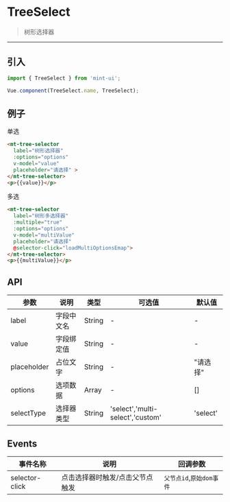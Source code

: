 # TreeSelect

> 树形选择器

-----------

## 引入

```javascript
import { TreeSelect } from 'mint-ui';

Vue.component(TreeSelect.name, TreeSelect);
```

## 例子

单选

```html
<mt-tree-selector
  label="树形选择器"
  :options="options"
  v-model="value"
  placeholder="请选择" >
</mt-tree-selector>
<p>{{value}}</p>
```


多选

```html
<mt-tree-selector
  label="树形多选择器"
  :multiple="true"
  :options="options"
  v-model="multiValue"
  placeholder="请选择"
  @selector-click="loadMultiOptionsEmap">
</mt-tree-selector>
<p>{{multiValue}}</p>
```



## API
| 参数 | 说明 | 类型 | 可选值 | 默认值 |
|------|-------|---------|-------|--------|
| label | 字段中文名 | String | - | - |
| value | 字段绑定值 | String | - | - |
| placeholder | 占位文字 | String | - | "请选择" |
| options | 选项数据 | Array | - | [] |
| selectType | 选择器类型 | String | 'select','multi-select','custom' | 'select' |

## Events
| 事件名称 | 说明 | 回调参数 |
|---------- |-------- |---------- |
| selector-click  | 点击选择器时触发/点击父节点触发 |  `父节点id`,`原始dom事件`  |

<script>
  export default {
    methods: {
      loadOptionsEmap: function () {
      },
      loadMultiOptionsEmap: function () {
      }
    },
    data: function() {
    return {
      value: '',
      options: [{
                "id": "1",
                "name": "党群组织",
                "pId": "",
                "isParent": 1
            }, {
                "id": "000010",
                "name": "党群组织\/工会",
                "pId": "1",
                "isParent": 0
            }, {
                "id": "000012",
                "name": "行政部门\/校长办公室",
                "pId": "3",
                "isParent": 1
            }, {
                "id": "000423",
                "name": "行政部门\/人事处、人才工作领导小组办公室\/综合科",
                "pId": "000013",
                "isParent": 0
            }, {
                "id": "000426",
                "name": "行政部门\/计财处、会计核算中心、招投标办公室\/综合科",
                "pId": "000014",
                "isParent": 0
            }, {
                "id": "000371",
                "name": "行政部门\/校区发展与基本建设处\/综合科",
                "pId": "000346",
                "isParent": 0
            }, {
                "id": "000406",
                "name": "行政部门\/新农村发展研究院办公室、江苏农村发展学院办公室、新农村发展研究院和江苏农村发展学院院务委员会秘书处\/综合科",
                "pId": "000401",
                "isParent": 0
            }, {
                "id": "000029",
                "name": "教学机构\/农学院",
                "pId": "5",
                "isParent": 1
            }, {
                "id": "000040",
                "name": "教学机构\/理学院",
                "pId": "5",
                "isParent": 1
            }, {
                "id": "000001",
                "name": "党群组织\/党委办公室、统战部、机关党委",
                "pId": "1",
                "isParent": 0
            }, {
                "id": "000432",
                "name": "行政部门\/计财处、会计核算中心、招投标办公室\/基建工程招投标科",
                "pId": "000014",
                "isParent": 0
            }, {
                "id": "000021",
                "name": "行政部门\/资产管理与后勤保障处",
                "pId": "3",
                "isParent": 1
            }, {
                "id": "000100",
                "name": "行政部门教学机构\/国际合作与交流处、国际教育学院、港澳台办公室\/国际教育学院办公室",
                "pId": "000017",
                "isParent": 0
            }, {
                "id": "000101",
                "name": "行政部门\/发展规划办公室\/《中国农业教育》编辑部",
                "pId": "000018",
                "isParent": 0
            }, {
                "id": "000102",
                "name": "行政部门\/产学研合作处\/综合科",
                "pId": "000019",
                "isParent": 0
            }, {
                "id": "000103",
                "name": "行政部门\/产学研合作处\/科技开发科",
                "pId": "000019",
                "isParent": 0
            }, {
                "id": "000104",
                "name": "行政部门\/产学研合作处\/科技推广科（科教兴农办公室）",
                "pId": "000019",
                "isParent": 0
            }, {
                "id": "000105",
                "name": "行政部门\/产学研合作处\/经营性资产管理办公室",
                "pId": "000019",
                "isParent": 0
            }, {
                "id": "000106",
                "name": "行政部门\/产学研合作处\/资产经营公司财务部",
                "pId": "000019",
                "isParent": 0
            }, {
                "id": "000107",
                "name": "行政部门\/产学研合作处\/农药厂",
                "pId": "000019",
                "isParent": 0
            }, {
                "id": "000108",
                "name": "行政部门\/产学研合作处\/免疫生化所",
                "pId": "000019",
                "isParent": 0
            }, {
                "id": "000109",
                "name": "行政部门\/产学研合作处\/科技开发公司",
                "pId": "000019",
                "isParent": 0
            }, {
                "id": "000038",
                "name": "教学机构\/人文社会科学学院",
                "pId": "5",
                "isParent": 1
            }, {
                "id": "000011",
                "name": "党群组织\/团委",
                "pId": "1",
                "isParent": 1
            }, {
                "id": "000360",
                "name": "行政部门\/资产经营公司",
                "pId": "3",
                "isParent": 1
            }, {
                "id": "000110",
                "name": "行政部门\/产学研合作处\/神州公司",
                "pId": "000019",
                "isParent": 0
            }, {
                "id": "000111",
                "name": "行政部门\/产学研合作处\/高科公司",
                "pId": "000019",
                "isParent": 0
            }, {
                "id": "000112",
                "name": "行政部门\/产学研合作处\/资产经营公司",
                "pId": "000019",
                "isParent": 0
            }, {
                "id": "000113",
                "name": "行政部门\/产学研合作处\/兴农公司",
                "pId": "000019",
                "isParent": 0
            }, {
                "id": "000114",
                "name": "行政部门\/产学研合作处\/动物药业有限公司",
                "pId": "000019",
                "isParent": 0
            }, {
                "id": "000118",
                "name": "行政部门\/资产管理与后勤保障处\/综合科",
                "pId": "000021",
                "isParent": 0
            }, {
                "id": "000119",
                "name": "行政部门\/资产管理与后勤保障处\/资产管理科",
                "pId": "000021",
                "isParent": 0
            }, {
                "id": "000338",
                "name": "教学机构\/思想政治理论课教研部",
                "pId": "5",
                "isParent": 1
            }, {
                "id": "000045",
                "name": "行政部门\/学术交流中心",
                "pId": "3",
                "isParent": 0
            }, {
                "id": "000120",
                "name": "行政部门\/资产管理与后勤保障处\/房地产管理科",
                "pId": "000021",
                "isParent": 0
            }, {
                "id": "000121",
                "name": "行政部门\/资产管理与后勤保障处\/动力科",
                "pId": "000021",
                "isParent": 0
            }, {
                "id": "000122",
                "name": "行政部门\/资产管理与后勤保障处\/社区居民委员会",
                "pId": "000021",
                "isParent": 0
            }, {
                "id": "000123",
                "name": "行政部门\/资产管理与后勤保障处\/医院",
                "pId": "000021",
                "isParent": 0
            }, {
                "id": "000124",
                "name": "行政部门\/实验室与基地管理处\/综合科",
                "pId": "000022",
                "isParent": 0
            }, {
                "id": "000125",
                "name": "行政部门\/实验室与基地管理处\/实验室管理科",
                "pId": "000022",
                "isParent": 0
            }, {
                "id": "000126",
                "name": "行政部门\/实验室与基地管理处\/基地管理科",
                "pId": "000022",
                "isParent": 0
            }, {
                "id": "000127",
                "name": "行政部门\/实验室与基地管理处\/设备管理科",
                "pId": "000022",
                "isParent": 0
            }, {
                "id": "000128",
                "name": "行政部门\/白马教学科研基地建设办公室\/综合科",
                "pId": "000023",
                "isParent": 0
            }, {
                "id": "000039",
                "name": "教学机构\/外国语学院",
                "pId": "5",
                "isParent": 1
            }, {
                "id": "000130",
                "name": "直属单位\/图书馆、图书与信息中心\/办公室",
                "pId": "000024",
                "isParent": 0
            }, {
                "id": "000131",
                "name": "直属单位\/图书馆、图书与信息中心\/读者服务部",
                "pId": "000024",
                "isParent": 0
            }, {
                "id": "000132",
                "name": "直属单位\/图书馆、图书与信息中心\/文献资源建设部",
                "pId": "000024",
                "isParent": 0
            }, {
                "id": "000133",
                "name": "直属单位\/图书馆、图书与信息中心\/参考咨询部",
                "pId": "000024",
                "isParent": 0
            }, {
                "id": "000134",
                "name": "直属单位\/图书馆、图书与信息中心\/网络运营部",
                "pId": "000024",
                "isParent": 0
            }, {
                "id": "000135",
                "name": "直属单位\/图书馆、图书与信息中心\/信息应用部",
                "pId": "000024",
                "isParent": 0
            }, {
                "id": "000136",
                "name": "直属单位\/图书馆、图书与信息中心\/用户服务部",
                "pId": "000024",
                "isParent": 0
            }, {
                "id": "000137",
                "name": "直属单位\/图书馆、图书与信息中心\/教育技术部（现代教育技术中心）",
                "pId": "000024",
                "isParent": 0
            }, {
                "id": "000138",
                "name": "直属单位\/体育部\/办公室",
                "pId": "000025",
                "isParent": 0
            }, {
                "id": "000139",
                "name": "直属单位\/体育部\/教学与科研教研室",
                "pId": "000025",
                "isParent": 0
            }, {
                "id": "000041",
                "name": "教学机构\/信息科学技术学院",
                "pId": "5",
                "isParent": 1
            }, {
                "id": "000140",
                "name": "直属单位\/体育部\/运动竞赛教研室",
                "pId": "000025",
                "isParent": 0
            }, {
                "id": "000141",
                "name": "直属单位\/体育部\/群众体育教研室",
                "pId": "000025",
                "isParent": 0
            }, {
                "id": "000142",
                "name": "直属单位\/后勤集团公司\/办公室",
                "pId": "000026",
                "isParent": 0
            }, {
                "id": "000143",
                "name": "直属单位\/后勤集团公司\/人力资源管理中心",
                "pId": "000026",
                "isParent": 0
            }, {
                "id": "000144",
                "name": "直属单位\/后勤集团公司\/安全质量管理中心",
                "pId": "000026",
                "isParent": 0
            }, {
                "id": "000145",
                "name": "直属单位\/后勤集团公司\/维修动力服务中心",
                "pId": "000026",
                "isParent": 0
            }, {
                "id": "000146",
                "name": "直属单位\/后勤集团公司\/通讯接待服务中心",
                "pId": "000026",
                "isParent": 0
            }, {
                "id": "000147",
                "name": "直属单位\/后勤集团公司\/物资供应中心",
                "pId": "000026",
                "isParent": 0
            }, {
                "id": "000148",
                "name": "直属单位\/后勤集团公司\/文印服务中心",
                "pId": "000026",
                "isParent": 0
            }, {
                "id": "000149",
                "name": "直属单位\/后勤集团公司\/饮食服务中心",
                "pId": "000026",
                "isParent": 0
            }, {
                "id": "000042",
                "name": "教学机构\/生命科学学院",
                "pId": "5",
                "isParent": 1
            }, {
                "id": "000150",
                "name": "直属单位\/后勤集团公司\/物业管理服务中心",
                "pId": "000026",
                "isParent": 0
            }, {
                "id": "000151",
                "name": "直属单位\/后勤集团公司\/幼儿园",
                "pId": "000026",
                "isParent": 0
            }, {
                "id": "000152",
                "name": "直属单位\/江浦实验农场\/办公室",
                "pId": "000027",
                "isParent": 0
            }, {
                "id": "000153",
                "name": "直属单位\/江浦实验农场\/生产科",
                "pId": "000027",
                "isParent": 0
            }, {
                "id": "000154",
                "name": "直属单位\/实验牧场\/办公室",
                "pId": "000028",
                "isParent": 0
            }, {
                "id": "000155",
                "name": "教学机构\/农学院\/办公室",
                "pId": "000029",
                "isParent": 0
            }, {
                "id": "000156",
                "name": "教学机构\/农学院\/农学系",
                "pId": "000029",
                "isParent": 0
            }, {
                "id": "000157",
                "name": "教学机构\/农学院\/遗传育种系",
                "pId": "000029",
                "isParent": 0
            }, {
                "id": "000158",
                "name": "教学机构\/农学院\/作物学实验教学中心",
                "pId": "000029",
                "isParent": 0
            }, {
                "id": "000159",
                "name": "教学机构\/农学院\/农学试验站",
                "pId": "000029",
                "isParent": 0
            }, {
                "id": "000383",
                "name": "教学机构\/农村发展学院",
                "pId": "5",
                "isParent": 1
            }, {
                "id": "000016",
                "name": "行政部门\/科技处、人文社会科学处",
                "pId": "3",
                "isParent": 0
            }, {
                "id": "000160",
                "name": "教学机构\/农学院\/作物遗传与种质创新国家重点实验室",
                "pId": "000029",
                "isParent": 0
            }, {
                "id": "000161",
                "name": "教学机构\/植物保护学院\/办公室",
                "pId": "000030",
                "isParent": 0
            }, {
                "id": "000162",
                "name": "教学机构\/植物保护学院\/植物病理学系",
                "pId": "000030",
                "isParent": 0
            }, {
                "id": "000163",
                "name": "教学机构\/植物保护学院\/昆虫学系",
                "pId": "000030",
                "isParent": 0
            }, {
                "id": "000164",
                "name": "教学机构\/植物保护学院\/农业气象教研室",
                "pId": "000030",
                "isParent": 0
            }, {
                "id": "000165",
                "name": "教学机构\/植物保护学院\/农药科学系",
                "pId": "000030",
                "isParent": 0
            }, {
                "id": "000166",
                "name": "教学机构\/植物保护学院\/有害生物综合治理实验教学中心",
                "pId": "000030",
                "isParent": 0
            }, {
                "id": "000167",
                "name": "教学机构\/资源与环境科学学院\/办公室",
                "pId": "000031",
                "isParent": 0
            }, {
                "id": "000168",
                "name": "教学机构\/资源与环境科学学院\/土壤与生态学系",
                "pId": "000031",
                "isParent": 0
            }, {
                "id": "000169",
                "name": "教学机构\/资源与环境科学学院\/植物营养与肥料学系",
                "pId": "000031",
                "isParent": 0
            }, {
                "id": "000384",
                "name": "教学机构\/草业学院",
                "pId": "5",
                "isParent": 1
            }, {
                "id": "000017",
                "name": "行政部门教学机构\/国际合作与交流处、国际教育学院、港澳台办公室",
                "pId": "4",
                "isParent": 1
            }, {
                "id": "000170",
                "name": "教学机构\/资源与环境科学学院\/环境科学与工程系",
                "pId": "000031",
                "isParent": 0
            }, {
                "id": "000171",
                "name": "教学机构\/资源与环境科学学院\/农业资源与环境实验教学中心",
                "pId": "000031",
                "isParent": 0
            }, {
                "id": "000172",
                "name": "教学机构\/园艺学院\/办公室",
                "pId": "000032",
                "isParent": 0
            }, {
                "id": "000173",
                "name": "教学机构\/园艺学院\/园艺学系",
                "pId": "000032",
                "isParent": 0
            }, {
                "id": "000174",
                "name": "教学机构\/园艺学院\/园林学系",
                "pId": "000032",
                "isParent": 0
            }, {
                "id": "000175",
                "name": "教学机构\/园艺学院\/中药材科学系",
                "pId": "000032",
                "isParent": 0
            }, {
                "id": "000176",
                "name": "教学机构\/园艺学院\/园艺园林实验教学中心",
                "pId": "000032",
                "isParent": 0
            }, {
                "id": "000177",
                "name": "教学机构\/园艺学院\/中药学实验教学中心",
                "pId": "000032",
                "isParent": 0
            }, {
                "id": "000178",
                "name": "教学机构\/动物科技学院（含无锡渔业学院）\/办公室",
                "pId": "000033",
                "isParent": 0
            }, {
                "id": "000179",
                "name": "教学机构\/动物科技学院（含无锡渔业学院）\/动物遗传育种与繁殖系",
                "pId": "000033",
                "isParent": 0
            }, {
                "id": "000385",
                "name": "教学机构\/金融学院",
                "pId": "5",
                "isParent": 1
            }, {
                "id": "000018",
                "name": "行政部门\/发展规划办公室",
                "pId": "3",
                "isParent": 1
            }, {
                "id": "000180",
                "name": "教学机构\/动物科技学院（含无锡渔业学院）\/动物营养与饲料科学系",
                "pId": "000033",
                "isParent": 0
            }, {
                "id": "000181",
                "name": "教学机构\/动物科技学院（含无锡渔业学院）\/特种经济动物与水产系",
                "pId": "000033",
                "isParent": 0
            }, {
                "id": "000182",
                "name": "教学机构\/动物科技学院（含无锡渔业学院）\/草业工程系",
                "pId": "000033",
                "isParent": 0
            }, {
                "id": "000183",
                "name": "教学机构\/动物科技学院（含无锡渔业学院）\/动物科学实验教学中心",
                "pId": "000033",
                "isParent": 0
            }, {
                "id": "000184",
                "name": "教学机构\/动物科技学院（含无锡渔业学院）\/无锡渔业学院",
                "pId": "000033",
                "isParent": 1
            }, {
                "id": "000185",
                "name": "教学机构\/动物科技学院（含无锡渔业学院）\/无锡渔业学院\/办公室",
                "pId": "000184",
                "isParent": 0
            }, {
                "id": "000186",
                "name": "教学机构\/动物科技学院（含无锡渔业学院）\/无锡渔业学院\/水产遗传育种室",
                "pId": "000184",
                "isParent": 0
            }, {
                "id": "000187",
                "name": "教学机构\/动物科技学院（含无锡渔业学院）\/无锡渔业学院\/生物技术室",
                "pId": "000184",
                "isParent": 0
            }, {
                "id": "000188",
                "name": "教学机构\/动物科技学院（含无锡渔业学院）\/无锡渔业学院\/大水面增养殖与生态室",
                "pId": "000184",
                "isParent": 0
            }, {
                "id": "000189",
                "name": "教学机构\/动物科技学院（含无锡渔业学院）\/无锡渔业学院\/渔业环境保护生物控制室",
                "pId": "000184",
                "isParent": 0
            }, {
                "id": "000043",
                "name": "教学机构\/工学院（含乡镇企业学院）",
                "pId": "5",
                "isParent": 1
            }, {
                "id": "000019",
                "name": "行政部门\/产学研合作处",
                "pId": "3",
                "isParent": 1
            }, {
                "id": "000190",
                "name": "教学机构\/动物科技学院（含无锡渔业学院）\/无锡渔业学院\/动物饲料与疾病防治室",
                "pId": "000184",
                "isParent": 0
            }, {
                "id": "000191",
                "name": "教学机构\/动物科技学院（含无锡渔业学院）\/无锡渔业学院\/水产养殖室",
                "pId": "000184",
                "isParent": 0
            }, {
                "id": "000192",
                "name": "教学机构\/动物科技学院（含无锡渔业学院）\/无锡渔业学院\/渔业经济和信息室",
                "pId": "000184",
                "isParent": 0
            }, {
                "id": "000193",
                "name": "教学机构\/动物科技学院（含无锡渔业学院）\/无锡渔业学院\/教育培训基础部",
                "pId": "000184",
                "isParent": 0
            }, {
                "id": "000194",
                "name": "教学机构\/动物医学院\/办公室",
                "pId": "000034",
                "isParent": 0
            }, {
                "id": "000195",
                "name": "教学机构\/动物医学院\/附属动物医院",
                "pId": "000034",
                "isParent": 0
            }, {
                "id": "000196",
                "name": "教学机构\/动物医学院\/基础医学系",
                "pId": "000034",
                "isParent": 0
            }, {
                "id": "000197",
                "name": "教学机构\/动物医学院\/预防医学系",
                "pId": "000034",
                "isParent": 0
            }, {
                "id": "000198",
                "name": "教学机构\/动物医学院\/临床医学系",
                "pId": "000034",
                "isParent": 0
            }, {
                "id": "000199",
                "name": "教学机构\/动物医学院\/基础兽医学实验教学中心",
                "pId": "000034",
                "isParent": 0
            }, {
                "id": "000002",
                "name": "党群组织\/纪委办公室",
                "pId": "1",
                "isParent": 0
            }, {
                "id": "2",
                "name": "党群组织行政部门",
                "pId": "",
                "isParent": 1
            }, {
                "id": "000427",
                "name": "行政部门\/计财处、会计核算中心、招投标办公室\/校园一卡通中心",
                "pId": "000014",
                "isParent": 0
            }, {
                "id": "000433",
                "name": "行政部门\/校区发展与基本建设处\/计划科",
                "pId": "000346",
                "isParent": 0
            }, {
                "id": "000347",
                "name": "行政部门\/发展规划与学科建设处",
                "pId": "3",
                "isParent": 1
            }, {
                "id": "000407",
                "name": "行政部门\/新农村发展研究院办公室、江苏农村发展学院办公室、新农村发展研究院和江苏农村发展学院院务委员会秘书处\/基地与推广科",
                "pId": "000401",
                "isParent": 0
            }, {
                "id": "000030",
                "name": "教学机构\/植物保护学院",
                "pId": "5",
                "isParent": 1
            }, {
                "id": "000044",
                "name": "教学机构\/继续教育学院",
                "pId": "5",
                "isParent": 1
            }, {
                "id": "000020",
                "name": "行政部门\/基建处",
                "pId": "3",
                "isParent": 0
            }, {
                "id": "000200",
                "name": "教学机构\/动物医学院\/预防兽医学实验教学中心",
                "pId": "000034",
                "isParent": 0
            }, {
                "id": "000201",
                "name": "教学机构\/动物医学院\/临床兽医学实验教学中心",
                "pId": "000034",
                "isParent": 0
            }, {
                "id": "000202",
                "name": "教学机构\/食品科技学院\/办公室",
                "pId": "000035",
                "isParent": 0
            }, {
                "id": "000203",
                "name": "教学机构\/食品科技学院\/食品科学与工程系",
                "pId": "000035",
                "isParent": 0
            }, {
                "id": "000204",
                "name": "教学机构\/食品科技学院\/生物工程系",
                "pId": "000035",
                "isParent": 0
            }, {
                "id": "000205",
                "name": "教学机构\/食品科技学院\/食品质量与安全系",
                "pId": "000035",
                "isParent": 0
            }, {
                "id": "000206",
                "name": "教学机构\/食品科技学院\/食品加工与质量控制实验教学中心",
                "pId": "000035",
                "isParent": 0
            }, {
                "id": "000207",
                "name": "教学机构\/食品科技学院\/生物工程实验教学中心",
                "pId": "000035",
                "isParent": 0
            }, {
                "id": "000208",
                "name": "教学机构\/食品科技学院\/国家肉品质量控制工程技术研究中心",
                "pId": "000035",
                "isParent": 0
            }, {
                "id": "000209",
                "name": "教学机构\/经济管理学院\/办公室",
                "pId": "000036",
                "isParent": 0
            }, {
                "id": "000210",
                "name": "教学机构\/经济管理学院\/农业经济学系",
                "pId": "000036",
                "isParent": 0
            }, {
                "id": "000211",
                "name": "教学机构\/经济管理学院\/管理学系",
                "pId": "000036",
                "isParent": 0
            }, {
                "id": "000213",
                "name": "教学机构\/经济管理学院\/经济管理与电子商务实验教学中心",
                "pId": "000036",
                "isParent": 0
            }, {
                "id": "000214",
                "name": "教学机构\/公共管理学院（含土地管理学院）\/办公室",
                "pId": "000037",
                "isParent": 0
            }, {
                "id": "000215",
                "name": "教学机构\/公共管理学院（含土地管理学院）\/土地管理系",
                "pId": "000037",
                "isParent": 0
            }, {
                "id": "000216",
                "name": "教学机构\/公共管理学院（含土地管理学院）\/资源环境与城乡规划系",
                "pId": "000037",
                "isParent": 0
            }, {
                "id": "000217",
                "name": "教学机构\/公共管理学院（含土地管理学院）\/人力资源与社会保障系",
                "pId": "000037",
                "isParent": 0
            }, {
                "id": "000218",
                "name": "教学机构\/公共管理学院（含土地管理学院）\/行政管理系",
                "pId": "000037",
                "isParent": 0
            }, {
                "id": "000219",
                "name": "教学机构\/公共管理学院（含土地管理学院）\/管理学科教学实验中心",
                "pId": "000037",
                "isParent": 0
            }, {
                "id": "000022",
                "name": "行政部门\/实验室与基地管理处",
                "pId": "3",
                "isParent": 1
            }, {
                "id": "000220",
                "name": "教学机构\/公共管理学院（含土地管理学院）\/高等教育研究所",
                "pId": "000037",
                "isParent": 0
            }, {
                "id": "000221",
                "name": "教学机构\/人文社会科学学院\/办公室",
                "pId": "000038",
                "isParent": 0
            }, {
                "id": "000222",
                "name": "教学机构\/人文社会科学学院\/中国近现代史教研室",
                "pId": "000038",
                "isParent": 0
            }, {
                "id": "000223",
                "name": "教学机构\/人文社会科学学院\/马克思主义基本原理教研室",
                "pId": "000038",
                "isParent": 0
            }, {
                "id": "000224",
                "name": "教学机构\/人文社会科学学院\/社会学系",
                "pId": "000038",
                "isParent": 0
            }, {
                "id": "000225",
                "name": "教学机构\/人文社会科学学院\/文化管理系",
                "pId": "000038",
                "isParent": 0
            }, {
                "id": "000226",
                "name": "教学机构\/人文社会科学学院\/旅游管理系",
                "pId": "000038",
                "isParent": 0
            }, {
                "id": "000227",
                "name": "教学机构\/人文社会科学学院\/科学技术史系",
                "pId": "000038",
                "isParent": 0
            }, {
                "id": "000228",
                "name": "教学机构\/人文社会科学学院\/法律系",
                "pId": "000038",
                "isParent": 0
            }, {
                "id": "000229",
                "name": "教学机构\/人文社会科学学院\/人文综合实验教学中心",
                "pId": "000038",
                "isParent": 0
            }, {
                "id": "000230",
                "name": "教学机构\/外国语学院\/办公室",
                "pId": "000039",
                "isParent": 0
            }, {
                "id": "000231",
                "name": "教学机构\/外国语学院\/英语系",
                "pId": "000039",
                "isParent": 0
            }, {
                "id": "000232",
                "name": "教学机构\/外国语学院\/日语系",
                "pId": "000039",
                "isParent": 0
            }, {
                "id": "000233",
                "name": "教学机构\/外国语学院\/公共外语教学部",
                "pId": "000039",
                "isParent": 0
            }, {
                "id": "000234",
                "name": "教学机构\/外国语学院\/外语实验教学中心",
                "pId": "000039",
                "isParent": 0
            }, {
                "id": "000235",
                "name": "教学机构\/理学院\/办公室",
                "pId": "000040",
                "isParent": 0
            }, {
                "id": "000236",
                "name": "教学机构\/理学院\/数学系",
                "pId": "000040",
                "isParent": 0
            }, {
                "id": "000237",
                "name": "教学机构\/理学院\/物理系",
                "pId": "000040",
                "isParent": 0
            }, {
                "id": "000238",
                "name": "教学机构\/理学院\/化学系",
                "pId": "000040",
                "isParent": 0
            }, {
                "id": "000239",
                "name": "教学机构\/理学院\/化学实验教学中心",
                "pId": "000040",
                "isParent": 0
            }, {
                "id": "000024",
                "name": "直属单位\/图书馆、图书与信息中心",
                "pId": "9",
                "isParent": 1
            }, {
                "id": "000240",
                "name": "教学机构\/理学院\/物理实验教学中心",
                "pId": "000040",
                "isParent": 0
            }, {
                "id": "000241",
                "name": "教学机构\/信息科学技术学院\/办公室",
                "pId": "000041",
                "isParent": 0
            }, {
                "id": "000242",
                "name": "教学机构\/信息科学技术学院\/计算机科学与技术系",
                "pId": "000041",
                "isParent": 0
            }, {
                "id": "000243",
                "name": "教学机构\/信息科学技术学院\/信息管理系",
                "pId": "000041",
                "isParent": 0
            }, {
                "id": "000244",
                "name": "教学机构\/信息科学技术学院\/计算机与信息技术实验教学中心",
                "pId": "000041",
                "isParent": 0
            }, {
                "id": "000245",
                "name": "教学机构\/生命科学学院\/办公室",
                "pId": "000042",
                "isParent": 0
            }, {
                "id": "000246",
                "name": "教学机构\/生命科学学院\/生物化学与分子生物学系",
                "pId": "000042",
                "isParent": 0
            }, {
                "id": "000247",
                "name": "教学机构\/生命科学学院\/微生物学系",
                "pId": "000042",
                "isParent": 0
            }, {
                "id": "000248",
                "name": "教学机构\/生命科学学院\/植物生物学系",
                "pId": "000042",
                "isParent": 0
            }, {
                "id": "000249",
                "name": "教学机构\/生命科学学院\/动物生物学系",
                "pId": "000042",
                "isParent": 0
            }, {
                "id": "000025",
                "name": "直属单位\/体育部",
                "pId": "9",
                "isParent": 1
            }, {
                "id": "000250",
                "name": "教学机构\/生命科学学院\/生物学实验教学中心",
                "pId": "000042",
                "isParent": 0
            }, {
                "id": "000251",
                "name": "教学机构\/继续教育学院\/办公室",
                "pId": "000044",
                "isParent": 0
            }, {
                "id": "000252",
                "name": "教学机构\/继续教育学院\/培训科",
                "pId": "000044",
                "isParent": 0
            }, {
                "id": "000253",
                "name": "教学机构\/继续教育学院\/教务科",
                "pId": "000044",
                "isParent": 0
            }, {
                "id": "000254",
                "name": "教学机构\/继续教育学院\/招生自考办公室",
                "pId": "000044",
                "isParent": 0
            }, {
                "id": "000256",
                "name": "教学机构\/工学院（含乡镇企业学院）\/党委办公室",
                "pId": "000043",
                "isParent": 1
            }, {
                "id": "000257",
                "name": "教学机构\/工学院（含乡镇企业学院）\/党委办公室\/综合科",
                "pId": "000256",
                "isParent": 0
            }, {
                "id": "000258",
                "name": "教学机构\/工学院（含乡镇企业学院）\/纪委办公室、监察室、机关党总支",
                "pId": "000043",
                "isParent": 0
            }, {
                "id": "000259",
                "name": "教学机构\/工学院（含乡镇企业学院）\/工会",
                "pId": "000043",
                "isParent": 0
            }, {
                "id": "000026",
                "name": "直属单位\/后勤集团公司",
                "pId": "9",
                "isParent": 1
            }, {
                "id": "000260",
                "name": "教学机构\/工学院（含乡镇企业学院）\/团委",
                "pId": "000043",
                "isParent": 0
            }, {
                "id": "000261",
                "name": "教学机构\/工学院（含乡镇企业学院）\/院长办公室",
                "pId": "000043",
                "isParent": 1
            }, {
                "id": "000262",
                "name": "教学机构\/工学院（含乡镇企业学院）\/院长办公室\/综合科",
                "pId": "000261",
                "isParent": 0
            }, {
                "id": "000263",
                "name": "教学机构\/工学院（含乡镇企业学院）\/人事处",
                "pId": "000043",
                "isParent": 1
            }, {
                "id": "000264",
                "name": "教学机构\/工学院（含乡镇企业学院）\/人事处\/综合科",
                "pId": "000263",
                "isParent": 0
            }, {
                "id": "000265",
                "name": "教学机构\/工学院（含乡镇企业学院）\/人事处\/离退休办公室",
                "pId": "000263",
                "isParent": 0
            }, {
                "id": "000267",
                "name": "教学机构\/工学院（含乡镇企业学院）\/教务处",
                "pId": "000043",
                "isParent": 1
            }, {
                "id": "000268",
                "name": "教学机构\/工学院（含乡镇企业学院）\/教务处\/教务科",
                "pId": "000267",
                "isParent": 0
            }, {
                "id": "000269",
                "name": "教学机构\/工学院（含乡镇企业学院）\/教务处\/教研及实践教学科",
                "pId": "000267",
                "isParent": 0
            }, {
                "id": "000027",
                "name": "直属单位\/江浦实验农场",
                "pId": "9",
                "isParent": 1
            }, {
                "id": "000270",
                "name": "教学机构\/工学院（含乡镇企业学院）\/教务处\/教材科",
                "pId": "000267",
                "isParent": 0
            }, {
                "id": "000271",
                "name": "教学机构\/工学院（含乡镇企业学院）\/科技与研究生处",
                "pId": "000043",
                "isParent": 1
            }, {
                "id": "000272",
                "name": "教学机构\/工学院（含乡镇企业学院）\/科技与研究生处\/综合科",
                "pId": "000271",
                "isParent": 0
            }, {
                "id": "000273",
                "name": "教学机构\/工学院（含乡镇企业学院）\/学生工作处",
                "pId": "000043",
                "isParent": 1
            }, {
                "id": "000274",
                "name": "教学机构\/工学院（含乡镇企业学院）\/学生工作处\/招生就业科",
                "pId": "000273",
                "isParent": 0
            }, {
                "id": "000275",
                "name": "教学机构\/工学院（含乡镇企业学院）\/学生工作处\/教育管理科",
                "pId": "000273",
                "isParent": 0
            }, {
                "id": "000276",
                "name": "教学机构\/工学院（含乡镇企业学院）\/学生工作处\/学生宿舍管理科",
                "pId": "000273",
                "isParent": 0
            }, {
                "id": "000277",
                "name": "教学机构\/工学院（含乡镇企业学院）\/计划财务处",
                "pId": "000043",
                "isParent": 1
            }, {
                "id": "000278",
                "name": "教学机构\/工学院（含乡镇企业学院）\/计划财务处\/综合财务科",
                "pId": "000277",
                "isParent": 0
            }, {
                "id": "000279",
                "name": "教学机构\/工学院（含乡镇企业学院）\/计划财务处\/校园卡管理科",
                "pId": "000277",
                "isParent": 0
            }, {
                "id": "000028",
                "name": "直属单位\/实验牧场",
                "pId": "9",
                "isParent": 1
            }, {
                "id": "000280",
                "name": "教学机构\/工学院（含乡镇企业学院）\/计划财务处\/服务核算科",
                "pId": "000277",
                "isParent": 0
            }, {
                "id": "000281",
                "name": "教学机构\/工学院（含乡镇企业学院）\/总务处",
                "pId": "000043",
                "isParent": 1
            }, {
                "id": "000282",
                "name": "教学机构\/工学院（含乡镇企业学院）\/总务处\/办公室",
                "pId": "000281",
                "isParent": 0
            }, {
                "id": "000283",
                "name": "教学机构\/工学院（含乡镇企业学院）\/总务处\/基建维修科",
                "pId": "000281",
                "isParent": 0
            }, {
                "id": "000284",
                "name": "教学机构\/工学院（含乡镇企业学院）\/总务处\/资产管理科",
                "pId": "000281",
                "isParent": 0
            }, {
                "id": "000285",
                "name": "教学机构\/工学院（含乡镇企业学院）\/总务处\/保卫科",
                "pId": "000281",
                "isParent": 0
            }, {
                "id": "000286",
                "name": "教学机构\/工学院（含乡镇企业学院）\/总务处\/卫生所",
                "pId": "000281",
                "isParent": 0
            }, {
                "id": "000287",
                "name": "教学机构\/工学院（含乡镇企业学院）\/总务处\/水电管理科",
                "pId": "000281",
                "isParent": 0
            }, {
                "id": "000288",
                "name": "教学机构\/工学院（含乡镇企业学院）\/总务处\/物业管理科",
                "pId": "000281",
                "isParent": 0
            }, {
                "id": "000289",
                "name": "教学机构\/工学院（含乡镇企业学院）\/总务处\/饮食服务中心",
                "pId": "000281",
                "isParent": 0
            }, {
                "id": "000290",
                "name": "教学机构\/工学院（含乡镇企业学院）\/总务处\/服务管理科",
                "pId": "000281",
                "isParent": 0
            }, {
                "id": "000291",
                "name": "教学机构\/工学院（含乡镇企业学院）\/农业机械化系（交通与车辆工程系）",
                "pId": "000043",
                "isParent": 1
            }, {
                "id": "000292",
                "name": "教学机构\/工学院（含乡镇企业学院）\/农业机械化系（交通与车辆工程系）\/办公室",
                "pId": "000291",
                "isParent": 0
            }, {
                "id": "000293",
                "name": "教学机构\/工学院（含乡镇企业学院）\/农业机械化系（交通与车辆工程系）\/农业机械教研室",
                "pId": "000291",
                "isParent": 0
            }, {
                "id": "000294",
                "name": "教学机构\/工学院（含乡镇企业学院）\/农业机械化系（交通与车辆工程系）\/交通运输教研室",
                "pId": "000291",
                "isParent": 0
            }, {
                "id": "000295",
                "name": "教学机构\/工学院（含乡镇企业学院）\/农业机械化系（交通与车辆工程系）\/车辆工程教研室",
                "pId": "000291",
                "isParent": 0
            }, {
                "id": "000296",
                "name": "教学机构\/工学院（含乡镇企业学院）\/农业机械化系（交通与车辆工程系）\/农业机械与车辆工程实验中心",
                "pId": "000291",
                "isParent": 0
            }, {
                "id": "000297",
                "name": "教学机构\/工学院（含乡镇企业学院）\/机械工程系",
                "pId": "000043",
                "isParent": 1
            }, {
                "id": "000298",
                "name": "教学机构\/工学院（含乡镇企业学院）\/机械工程系\/办公室",
                "pId": "000297",
                "isParent": 0
            }, {
                "id": "000299",
                "name": "教学机构\/工学院（含乡镇企业学院）\/机械工程系\/机械设计教研室",
                "pId": "000297",
                "isParent": 0
            }, {
                "id": "000003",
                "name": "党群组织\/监察处",
                "pId": "1",
                "isParent": 1
            }, {
                "id": "3",
                "name": "行政部门",
                "pId": "",
                "isParent": 1
            }, {
                "id": "000428",
                "name": "行政部门\/计财处、会计核算中心、招投标办公室\/收费与财税科",
                "pId": "000014",
                "isParent": 0
            }, {
                "id": "000372",
                "name": "行政部门\/校区发展与基本建设处\/工程管理科",
                "pId": "000346",
                "isParent": 0
            }, {
                "id": "000376",
                "name": "行政部门\/发展委员会办公室",
                "pId": "3",
                "isParent": 1
            }, {
                "id": "000413",
                "name": "行政部门\/新农村发展研究院办公室、江苏农村发展学院办公室、新农村发展研究院和江苏农村发展学院院务委员会秘书处\/发展研究科",
                "pId": "000401",
                "isParent": 0
            }, {
                "id": "000031",
                "name": "教学机构\/资源与环境科学学院",
                "pId": "5",
                "isParent": 1
            }, {
                "id": "000300",
                "name": "教学机构\/工学院（含乡镇企业学院）\/机械工程系\/工业设计教研室",
                "pId": "000297",
                "isParent": 0
            }, {
                "id": "000301",
                "name": "教学机构\/工学院（含乡镇企业学院）\/机械工程系\/机械制造教研室",
                "pId": "000297",
                "isParent": 0
            }, {
                "id": "000302",
                "name": "教学机构\/工学院（含乡镇企业学院）\/机械工程系\/材料成型及控制工程教研室",
                "pId": "000297",
                "isParent": 0
            }, {
                "id": "000303",
                "name": "教学机构\/工学院（含乡镇企业学院）\/机械工程系\/机械工程实验中心",
                "pId": "000297",
                "isParent": 0
            }, {
                "id": "000304",
                "name": "教学机构\/工学院（含乡镇企业学院）\/机械工程系\/实习中心",
                "pId": "000297",
                "isParent": 0
            }, {
                "id": "000305",
                "name": "教学机构\/工学院（含乡镇企业学院）\/电气工程系",
                "pId": "000043",
                "isParent": 1
            }, {
                "id": "000306",
                "name": "教学机构\/工学院（含乡镇企业学院）\/电气工程系\/办公室",
                "pId": "000305",
                "isParent": 0
            }, {
                "id": "000307",
                "name": "教学机构\/工学院（含乡镇企业学院）\/电气工程系\/电气工程教研室",
                "pId": "000305",
                "isParent": 0
            }, {
                "id": "000308",
                "name": "教学机构\/工学院（含乡镇企业学院）\/电气工程系\/自动化教研室",
                "pId": "000305",
                "isParent": 0
            }, {
                "id": "000309",
                "name": "教学机构\/工学院（含乡镇企业学院）\/电气工程系\/电子信息科学与技术教研室",
                "pId": "000305",
                "isParent": 0
            }, {
                "id": "000310",
                "name": "教学机构\/工学院（含乡镇企业学院）\/电气工程系\/计算机教研室",
                "pId": "000305",
                "isParent": 0
            }, {
                "id": "000311",
                "name": "教学机构\/工学院（含乡镇企业学院）\/电气工程系\/电工电子教学实验中心",
                "pId": "000305",
                "isParent": 0
            }, {
                "id": "000312",
                "name": "教学机构\/工学院（含乡镇企业学院）\/管理工程系",
                "pId": "000043",
                "isParent": 1
            }, {
                "id": "000313",
                "name": "教学机构\/工学院（含乡镇企业学院）\/管理工程系\/办公室",
                "pId": "000312",
                "isParent": 0
            }, {
                "id": "000314",
                "name": "教学机构\/工学院（含乡镇企业学院）\/管理工程系\/工业工程教研室",
                "pId": "000312",
                "isParent": 0
            }, {
                "id": "000315",
                "name": "教学机构\/工学院（含乡镇企业学院）\/管理工程系\/物流工程教研室",
                "pId": "000312",
                "isParent": 0
            }, {
                "id": "000316",
                "name": "教学机构\/工学院（含乡镇企业学院）\/管理工程系\/工程管理教研室",
                "pId": "000312",
                "isParent": 0
            }, {
                "id": "000317",
                "name": "教学机构\/工学院（含乡镇企业学院）\/管理工程系\/实验室",
                "pId": "000312",
                "isParent": 0
            }, {
                "id": "000318",
                "name": "教学机构\/工学院（含乡镇企业学院）\/基础课部",
                "pId": "000043",
                "isParent": 1
            }, {
                "id": "000319",
                "name": "教学机构\/工学院（含乡镇企业学院）\/基础课部\/办公室",
                "pId": "000318",
                "isParent": 0
            }, {
                "id": "000320",
                "name": "教学机构\/工学院（含乡镇企业学院）\/基础课部\/人文与社会科学教研室",
                "pId": "000318",
                "isParent": 0
            }, {
                "id": "000321",
                "name": "教学机构\/工学院（含乡镇企业学院）\/基础课部\/英语教研室",
                "pId": "000318",
                "isParent": 0
            }, {
                "id": "000322",
                "name": "教学机构\/工学院（含乡镇企业学院）\/基础课部\/数学教研室",
                "pId": "000318",
                "isParent": 0
            }, {
                "id": "000323",
                "name": "教学机构\/工学院（含乡镇企业学院）\/基础课部\/物理与化学教研室",
                "pId": "000318",
                "isParent": 0
            }, {
                "id": "000324",
                "name": "教学机构\/工学院（含乡镇企业学院）\/基础课部\/体育教研室",
                "pId": "000318",
                "isParent": 0
            }, {
                "id": "000325",
                "name": "教学机构\/工学院（含乡镇企业学院）\/培训部",
                "pId": "000043",
                "isParent": 1
            }, {
                "id": "000326",
                "name": "教学机构\/工学院（含乡镇企业学院）\/培训部\/办公室",
                "pId": "000325",
                "isParent": 0
            }, {
                "id": "000327",
                "name": "教学机构\/工学院（含乡镇企业学院）\/图书馆",
                "pId": "000043",
                "isParent": 1
            }, {
                "id": "000328",
                "name": "教学机构\/工学院（含乡镇企业学院）\/图书馆\/办公室",
                "pId": "000327",
                "isParent": 0
            }, {
                "id": "000329",
                "name": "教学机构\/工学院（含乡镇企业学院）\/图书馆\/资源建设部",
                "pId": "000327",
                "isParent": 0
            }, {
                "id": "000330",
                "name": "教学机构\/工学院（含乡镇企业学院）\/图书馆\/信息服务部",
                "pId": "000327",
                "isParent": 0
            }, {
                "id": "000331",
                "name": "教学机构\/工学院（含乡镇企业学院）\/图书馆\/流通服务部",
                "pId": "000327",
                "isParent": 0
            }, {
                "id": "000332",
                "name": "教学机构\/工学院（含乡镇企业学院）\/图书馆\/技术支持部",
                "pId": "000327",
                "isParent": 0
            }, {
                "id": "000333",
                "name": "教学机构\/动物科技学院（含无锡渔业学院）\/农业部牛冷冻精液质量监督检验测试中心（南京）",
                "pId": "000033",
                "isParent": 0
            }, {
                "id": "000335",
                "name": "教学机构\/经济管理学院\/会计与金融学系",
                "pId": "000036",
                "isParent": 0
            }, {
                "id": "000336",
                "name": "教学机构\/经济管理学院\/经济贸易系",
                "pId": "000036",
                "isParent": 0
            }, {
                "id": "000339",
                "name": "直属单位\/体育部\/军事理论教研室",
                "pId": "000025",
                "isParent": 0
            }, {
                "id": "000340",
                "name": "教学机构\/思想政治理论课教研部\/办公室",
                "pId": "000338",
                "isParent": 0
            }, {
                "id": "000341",
                "name": "教学机构\/思想政治理论课教研部\/研究生政治理论教研室",
                "pId": "000338",
                "isParent": 0
            }, {
                "id": "000342",
                "name": "教学机构\/思想政治理论课教研部\/道德与法律教研室",
                "pId": "000338",
                "isParent": 0
            }, {
                "id": "000343",
                "name": "教学机构\/思想政治理论课教研部\/近现代史教研室",
                "pId": "000338",
                "isParent": 0
            }, {
                "id": "000344",
                "name": "教学机构\/思想政治理论课教研部\/中国特色社会主义理论教研室",
                "pId": "000338",
                "isParent": 0
            }, {
                "id": "000345",
                "name": "教学机构\/思想政治理论课教研部\/马克思主义原理教研室",
                "pId": "000338",
                "isParent": 0
            }, {
                "id": "000348",
                "name": "教学机构\/农学院\/国家信息农业工程技术中心办公室",
                "pId": "000029",
                "isParent": 0
            }, {
                "id": "000349",
                "name": "行政部门\/发展规划与学科建设处\/综合科",
                "pId": "000347",
                "isParent": 0
            }, {
                "id": "000350",
                "name": "行政部门\/发展规划与学科建设处\/发展规划办公室",
                "pId": "000347",
                "isParent": 0
            }, {
                "id": "000351",
                "name": "行政部门\/发展规划与学科建设处\/重点建设办公室",
                "pId": "000347",
                "isParent": 0
            }, {
                "id": "000353",
                "name": "行政部门\/科学研究院\/科研计划处",
                "pId": "000352",
                "isParent": 0
            }, {
                "id": "000354",
                "name": "行政部门\/科学研究院\/重大项目处",
                "pId": "000352",
                "isParent": 0
            }, {
                "id": "000356",
                "name": "行政部门\/科学研究院\/成果与知识产权处",
                "pId": "000352",
                "isParent": 0
            }, {
                "id": "000357",
                "name": "行政部门\/科学研究院\/实验室与平台处",
                "pId": "000352",
                "isParent": 0
            }, {
                "id": "000358",
                "name": "行政部门\/科学研究院\/产学研合作处（技术转移中心）",
                "pId": "000352",
                "isParent": 0
            }, {
                "id": "000359",
                "name": "教学机构\/农学院\/农业部大豆生物学与遗传育种重点实验室",
                "pId": "000029",
                "isParent": 0
            }, {
                "id": "000362",
                "name": "行政部门\/教务处、植物生产国家级实验教学中心、教师发展中心\/教学实验室与基地管理科",
                "pId": "000015",
                "isParent": 0
            }, {
                "id": "000363",
                "name": "行政部门\/资产管理与后勤保障处\/设备管理科",
                "pId": "000021",
                "isParent": 0
            }, {
                "id": "000365",
                "name": "行政部门\/校长办公室\/行政科",
                "pId": "000012",
                "isParent": 0
            }, {
                "id": "000366",
                "name": "行政部门教学机构\/国际合作与交流处、国际教育学院、港澳台办公室\/留学生教育管理科",
                "pId": "000017",
                "isParent": 0
            }, {
                "id": "000367",
                "name": "教学机构\/农学院\/种业科学系",
                "pId": "000029",
                "isParent": 0
            }, {
                "id": "000368",
                "name": "行政部门\/资产经营公司\/投资部",
                "pId": "000360",
                "isParent": 0
            }, {
                "id": "000369",
                "name": "行政部门\/资产经营公司\/开发部",
                "pId": "000360",
                "isParent": 0
            }, {
                "id": "000370",
                "name": "行政部门\/资产经营公司\/财务部",
                "pId": "000360",
                "isParent": 0
            }, {
                "id": "000374",
                "name": "行政部门教学机构\/国际合作与交流处、国际教育学院、港澳台办公室\/学生交流科",
                "pId": "000017",
                "isParent": 0
            }, {
                "id": "000377",
                "name": "党群组织\/监察处\/法制科",
                "pId": "000003",
                "isParent": 0
            }, {
                "id": "000378",
                "name": "党群组织行政部门\/学生工作处、学生工作部\/学生事务管理中心（学生资助管理中心）",
                "pId": "000007",
                "isParent": 0
            }, {
                "id": "000379",
                "name": "教学机构\/人文社会科学学院\/艺术系",
                "pId": "000038",
                "isParent": 0
            }, {
                "id": "000380",
                "name": "行政部门\/发展委员会办公室\/校友会办公室",
                "pId": "000376",
                "isParent": 0
            }, {
                "id": "000381",
                "name": "行政部门\/发展委员会办公室\/教育发展基金会办公室",
                "pId": "000376",
                "isParent": 0
            }, {
                "id": "000382",
                "name": "行政部门\/发展委员会办公室\/发展咨询委员会办公室",
                "pId": "000376",
                "isParent": 0
            }, {
                "id": "000386",
                "name": "行政部门\/教务处、植物生产国家级实验教学中心、教师发展中心\/教学网络与信息科",
                "pId": "000015",
                "isParent": 0
            }, {
                "id": "000387",
                "name": "行政部门\/教务处、植物生产国家级实验教学中心、教师发展中心\/植物生产国家级实验教学中心办公室",
                "pId": "000015",
                "isParent": 0
            }, {
                "id": "000388",
                "name": "教学机构\/金融学院\/办公室",
                "pId": "000385",
                "isParent": 0
            }, {
                "id": "000389",
                "name": "教学机构\/资源与环境科学学院\/海洋生物学系",
                "pId": "000031",
                "isParent": 0
            }, {
                "id": "000390",
                "name": "教学机构\/农村发展学院\/农村发展系",
                "pId": "000383",
                "isParent": 0
            }, {
                "id": "000391",
                "name": "教学机构\/农村发展学院\/社会学系",
                "pId": "000383",
                "isParent": 0
            }, {
                "id": "000392",
                "name": "教学机构\/草业学院\/草业科学系",
                "pId": "000384",
                "isParent": 0
            }, {
                "id": "000393",
                "name": "教学机构\/金融学院\/金融学系",
                "pId": "000385",
                "isParent": 0
            }, {
                "id": "000394",
                "name": "教学机构\/金融学院\/会计学系",
                "pId": "000385",
                "isParent": 0
            }, {
                "id": "000395",
                "name": "教学机构\/农村发展学院\/办公室",
                "pId": "000383",
                "isParent": 0
            }, {
                "id": "000396",
                "name": "教学机构\/草业学院\/办公室",
                "pId": "000384",
                "isParent": 0
            }, {
                "id": "000398",
                "name": "行政部门\/人文社科处",
                "pId": "3",
                "isParent": 1
            }, {
                "id": "000399",
                "name": "行政部门\/档案馆",
                "pId": "3",
                "isParent": 1
            }, {
                "id": "000004",
                "name": "党群组织\/审计处",
                "pId": "1",
                "isParent": 1
            }, {
                "id": "000429",
                "name": "行政部门\/计财处、会计核算中心、招投标办公室\/会计核算中心核算一科",
                "pId": "000014",
                "isParent": 0
            }, {
                "id": "000023",
                "name": "行政部门\/白马教学科研基地建设办公室",
                "pId": "3",
                "isParent": 1
            }, {
                "id": "000373",
                "name": "行政部门\/校区发展与基本建设处\/维修科",
                "pId": "000346",
                "isParent": 0
            }, {
                "id": "4",
                "name": "行政部门教学机构",
                "pId": "",
                "isParent": 1
            }, {
                "id": "000032",
                "name": "教学机构\/园艺学院",
                "pId": "5",
                "isParent": 1
            }, {
                "id": "000400",
                "name": "行政部门\/医院",
                "pId": "3",
                "isParent": 1
            }, {
                "id": "000401",
                "name": "行政部门\/新农村发展研究院办公室、江苏农村发展学院办公室、新农村发展研究院和江苏农村发展学院院务委员会秘书处",
                "pId": "3",
                "isParent": 1
            }, {
                "id": "000402",
                "name": "行政部门\/档案馆\/综合科",
                "pId": "000399",
                "isParent": 0
            }, {
                "id": "000403",
                "name": "行政部门\/档案馆\/保管利用科",
                "pId": "000399",
                "isParent": 0
            }, {
                "id": "000404",
                "name": "行政部门\/人文社科处\/综合科",
                "pId": "000398",
                "isParent": 0
            }, {
                "id": "000405",
                "name": "行政部门\/人文社科处\/项目科",
                "pId": "000398",
                "isParent": 0
            }, {
                "id": "000408",
                "name": "行政部门\/医院\/大内科",
                "pId": "000400",
                "isParent": 0
            }, {
                "id": "000409",
                "name": "行政部门\/医院\/大外科",
                "pId": "000400",
                "isParent": 0
            }, {
                "id": "000410",
                "name": "行政部门\/医院\/护理、药房管理科",
                "pId": "000400",
                "isParent": 0
            }, {
                "id": "000411",
                "name": "行政部门\/医院\/院长办公室",
                "pId": "000400",
                "isParent": 0
            }, {
                "id": "000412",
                "name": "行政部门\/教务处、植物生产国家级实验教学中心、教师发展中心\/教师发展中心培训科",
                "pId": "000015",
                "isParent": 0
            }, {
                "id": "000414",
                "name": "行政部门\/人文社科处\/学报编辑部（社会科学版）",
                "pId": "000398",
                "isParent": 0
            }, {
                "id": "000416",
                "name": "党群组织\/组织部、党校、老干部办公室\/中共南京农业大学委员会党校办公室",
                "pId": "000005",
                "isParent": 0
            }, {
                "id": "000417",
                "name": "党群组织\/审计处\/工程审计科",
                "pId": "000004",
                "isParent": 0
            }, {
                "id": "000418",
                "name": "党群组织\/审计处\/财务审计科",
                "pId": "000004",
                "isParent": 0
            }, {
                "id": "000419",
                "name": "行政部门\/校长办公室\/外联科",
                "pId": "000012",
                "isParent": 0
            }, {
                "id": "000420",
                "name": "行政部门教学机构\/国际合作与交流处、国际教育学院、港澳台办公室\/外国专家科",
                "pId": "000017",
                "isParent": 0
            }, {
                "id": "000421",
                "name": "行政部门教学机构\/国际合作与交流处、国际教育学院、港澳台办公室\/国际交流科",
                "pId": "000017",
                "isParent": 0
            }, {
                "id": "000422",
                "name": "行政部门\/发展规划与学科建设处\/《中国农业教育》编辑部",
                "pId": "000347",
                "isParent": 0
            }, {
                "id": "000424",
                "name": "行政部门\/人事处、人才工作领导小组办公室\/薪酬管理科",
                "pId": "000013",
                "isParent": 0
            }, {
                "id": "000425",
                "name": "行政部门\/人事处、人才工作领导小组办公室\/聘用管理科",
                "pId": "000013",
                "isParent": 0
            }, {
                "id": "000434",
                "name": "行政部门\/白马教学科研基地建设办公室\/工程项目科",
                "pId": "000023",
                "isParent": 0
            }, {
                "id": "000435",
                "name": "行政部门\/白马教学科研基地建设办公室\/科教服务科",
                "pId": "000023",
                "isParent": 0
            }, {
                "id": "000436",
                "name": "直属单位\/图书馆、图书与信息中心\/发展研究部",
                "pId": "000024",
                "isParent": 0
            }, {
                "id": "000437",
                "name": "教学机构\/继续教育学院\/远程教育科",
                "pId": "000044",
                "isParent": 0
            }, {
                "id": "000438",
                "name": "教学机构\/农学院\/学生工作办公室",
                "pId": "000029",
                "isParent": 0
            }, {
                "id": "000439",
                "name": "教学机构\/农学院\/国家重点实验室办公室",
                "pId": "000029",
                "isParent": 0
            }, {
                "id": "000440",
                "name": "教学机构\/农学院\/大豆改良中心办公室",
                "pId": "000029",
                "isParent": 0
            }, {
                "id": "000441",
                "name": "教学机构\/植物保护学院\/学生工作办公室",
                "pId": "000030",
                "isParent": 0
            }, {
                "id": "000442",
                "name": "教学机构\/资源与环境科学学院\/学生工作办公室",
                "pId": "000031",
                "isParent": 0
            }, {
                "id": "000443",
                "name": "教学机构\/园艺学院\/学生工作办公室",
                "pId": "000032",
                "isParent": 0
            }, {
                "id": "000444",
                "name": "教学机构\/动物科技学院（含无锡渔业学院）\/学生工作办公室",
                "pId": "000033",
                "isParent": 0
            }, {
                "id": "000445",
                "name": "教学机构\/动物医学院\/学生工作办公室",
                "pId": "000034",
                "isParent": 0
            }, {
                "id": "000446",
                "name": "教学机构\/食品科技学院\/学生工作办公室",
                "pId": "000035",
                "isParent": 0
            }, {
                "id": "000447",
                "name": "教学机构\/经济管理学院\/学生工作办公室",
                "pId": "000036",
                "isParent": 0
            }, {
                "id": "000448",
                "name": "教学机构\/经济管理学院\/MBA教育中心办公室",
                "pId": "000036",
                "isParent": 0
            }, {
                "id": "000449",
                "name": "教学机构\/公共管理学院（含土地管理学院）\/学生工作办公室",
                "pId": "000037",
                "isParent": 0
            }, {
                "id": "000450",
                "name": "教学机构\/理学院\/学生工作办公室",
                "pId": "000040",
                "isParent": 0
            }, {
                "id": "000451",
                "name": "教学机构\/人文社会科学学院\/学生工作办公室",
                "pId": "000038",
                "isParent": 0
            }, {
                "id": "000452",
                "name": "教学机构\/生命科学学院\/学生工作办公室",
                "pId": "000042",
                "isParent": 0
            }, {
                "id": "000453",
                "name": "教学机构\/外国语学院\/学生工作办公室",
                "pId": "000039",
                "isParent": 0
            }, {
                "id": "000454",
                "name": "教学机构\/信息科学技术学院\/学生工作办公室",
                "pId": "000041",
                "isParent": 0
            }, {
                "id": "000455",
                "name": "教学机构\/农村发展学院\/学生工作办公室",
                "pId": "000383",
                "isParent": 0
            }, {
                "id": "000456",
                "name": "教学机构\/金融学院\/学生工作办公室",
                "pId": "000385",
                "isParent": 0
            }, {
                "id": "000457",
                "name": "教学机构\/思想政治理论课教研部\/学生工作办公室",
                "pId": "000338",
                "isParent": 0
            }, {
                "id": "000458",
                "name": "教学机构\/草业学院\/学生工作办公室",
                "pId": "000384",
                "isParent": 0
            }, {
                "id": "000459",
                "name": "行政部门\/资产经营公司\/办公室",
                "pId": "000360",
                "isParent": 0
            }, {
                "id": "000046",
                "name": "校级独立科研机构\/中国新农村建设研究院",
                "pId": "7",
                "isParent": 0
            }, {
                "id": "000460",
                "name": "行政部门\/科学研究院\/《Horticulture Research》期刊编辑部",
                "pId": "000352",
                "isParent": 0
            }, {
                "id": "000461",
                "name": "教学机构\/园艺学院\/设施农业科学与工程学系",
                "pId": "000032",
                "isParent": 0
            }, {
                "id": "000462",
                "name": "教学机构\/食品科技学院\/农业部肉及肉制品质量安全监督检验测试中心（南京）",
                "pId": "000035",
                "isParent": 0
            }, {
                "id": "000463",
                "name": "教学机构\/金融学院\/投资学系",
                "pId": "000385",
                "isParent": 0
            }, {
                "id": "000464",
                "name": "教学机构\/食品科技学院\/农业部农产品贮藏保鲜质量安全风险评估实验室（南京）",
                "pId": "000035",
                "isParent": 0
            }, {
                "id": "000047",
                "name": "校级独立科研机构\/中华农业文明博物馆",
                "pId": "7",
                "isParent": 0
            }, {
                "id": "000048",
                "name": "校级独立科研机构\/农业生物安全研究中心",
                "pId": "7",
                "isParent": 0
            }, {
                "id": "000049",
                "name": "校级独立科研机构\/农产品安全与质量检测中心",
                "pId": "7",
                "isParent": 0
            }, {
                "id": "000005",
                "name": "党群组织\/组织部、党校、老干部办公室",
                "pId": "1",
                "isParent": 1
            }, {
                "id": "000013",
                "name": "行政部门\/人事处、人才工作领导小组办公室",
                "pId": "3",
                "isParent": 1
            }, {
                "id": "000430",
                "name": "行政部门\/计财处、会计核算中心、招投标办公室\/会计核算中心核算二科",
                "pId": "000014",
                "isParent": 0
            }, {
                "id": "5",
                "name": "教学机构",
                "pId": "",
                "isParent": 1
            }, {
                "id": "000033",
                "name": "教学机构\/动物科技学院（含无锡渔业学院）",
                "pId": "5",
                "isParent": 1
            }, {
                "id": "000050",
                "name": "校级独立科研机构\/生命科学实验中心",
                "pId": "7",
                "isParent": 0
            }, {
                "id": "000051",
                "name": "党群组织\/宣传部\/宣传教育办公室",
                "pId": "000006",
                "isParent": 0
            }, {
                "id": "000052",
                "name": "党群组织\/宣传部\/新闻中心办公室",
                "pId": "000006",
                "isParent": 0
            }, {
                "id": "000053",
                "name": "党群组织\/宣传部\/校报编辑部",
                "pId": "000006",
                "isParent": 0
            }, {
                "id": "000054",
                "name": "党群组织行政部门\/学生工作处、学生工作部\/综合科",
                "pId": "000007",
                "isParent": 0
            }, {
                "id": "000055",
                "name": "党群组织行政部门\/学生工作处、学生工作部\/社区学生管理中心",
                "pId": "000007",
                "isParent": 0
            }, {
                "id": "000056",
                "name": "党群组织行政部门\/学生工作处、学生工作部\/教育管理科",
                "pId": "000007",
                "isParent": 0
            }, {
                "id": "000057",
                "name": "党群组织行政部门\/学生工作处、学生工作部\/招生办公室",
                "pId": "000007",
                "isParent": 0
            }, {
                "id": "000058",
                "name": "党群组织行政部门\/学生工作处、学生工作部\/就业办公室（就业指导与服务中心）",
                "pId": "000007",
                "isParent": 0
            }, {
                "id": "000059",
                "name": "党群组织行政部门\/学生工作处、学生工作部\/大学生心理健康教育中心",
                "pId": "000007",
                "isParent": 0
            }, {
                "id": "000006",
                "name": "党群组织\/宣传部",
                "pId": "1",
                "isParent": 1
            }, {
                "id": "000015",
                "name": "行政部门\/教务处、植物生产国家级实验教学中心、教师发展中心",
                "pId": "3",
                "isParent": 1
            }, {
                "id": "000034",
                "name": "教学机构\/动物医学院",
                "pId": "5",
                "isParent": 1
            }, {
                "id": "6",
                "name": "经济实体",
                "pId": "",
                "isParent": 0
            }, {
                "id": "000061",
                "name": "党群组织行政部门\/研究生院、研究生工作部\/院长办公室",
                "pId": "000008",
                "isParent": 0
            }, {
                "id": "000062",
                "name": "党群组织行政部门\/研究生院、研究生工作部\/招生办公室",
                "pId": "000008",
                "isParent": 0
            }, {
                "id": "000063",
                "name": "党群组织行政部门\/研究生院、研究生工作部\/培养处",
                "pId": "000008",
                "isParent": 0
            }, {
                "id": "000064",
                "name": "党群组织行政部门\/研究生院、研究生工作部\/学位办公室",
                "pId": "000008",
                "isParent": 0
            }, {
                "id": "000065",
                "name": "党群组织行政部门\/研究生院、研究生工作部\/研究生教育管理办公室",
                "pId": "000008",
                "isParent": 0
            }, {
                "id": "000066",
                "name": "党群组织行政部门\/保卫处、政保部、人武部\/综合科（政保部）",
                "pId": "000009",
                "isParent": 0
            }, {
                "id": "000067",
                "name": "党群组织行政部门\/保卫处、政保部、人武部\/治安科",
                "pId": "000009",
                "isParent": 0
            }, {
                "id": "000068",
                "name": "党群组织行政部门\/保卫处、政保部、人武部\/校卫队",
                "pId": "000009",
                "isParent": 0
            }, {
                "id": "000069",
                "name": "党群组织\/团委\/办公室",
                "pId": "000011",
                "isParent": 1
            }, {
                "id": "009969",
                "name": "党群组织\/团委\/办公室\/科室",
                "pId": "000069",
                "isParent": 0
            }, {
                "id": "000007",
                "name": "党群组织行政部门\/学生工作处、学生工作部",
                "pId": "2",
                "isParent": 1
            }, {
                "id": "000352",
                "name": "行政部门\/科学研究院",
                "pId": "3",
                "isParent": 1
            }, {
                "id": "000035",
                "name": "教学机构\/食品科技学院",
                "pId": "5",
                "isParent": 1
            }, {
                "id": "7",
                "name": "校级独立科研机构",
                "pId": "",
                "isParent": 1
            }, {
                "id": "000071",
                "name": "行政部门\/校长办公室\/综合科",
                "pId": "000012",
                "isParent": 0
            }, {
                "id": "000072",
                "name": "行政部门\/校长办公室\/文秘科",
                "pId": "000012",
                "isParent": 0
            }, {
                "id": "000075",
                "name": "行政部门\/人事处、人才工作领导小组办公室\/师资科",
                "pId": "000013",
                "isParent": 0
            }, {
                "id": "000078",
                "name": "行政部门\/人事处、人才工作领导小组办公室\/退休管理科（人才交流培训中心）",
                "pId": "000013",
                "isParent": 0
            }, {
                "id": "000079",
                "name": "行政部门\/人才交流培训中心",
                "pId": "3",
                "isParent": 0
            }, {
                "id": "000008",
                "name": "党群组织行政部门\/研究生院、研究生工作部",
                "pId": "2",
                "isParent": 1
            }, {
                "id": "000014",
                "name": "行政部门\/计财处、会计核算中心、招投标办公室",
                "pId": "3",
                "isParent": 1
            }, {
                "id": "000036",
                "name": "教学机构\/经济管理学院",
                "pId": "5",
                "isParent": 1
            }, {
                "id": "8",
                "name": "附属单位",
                "pId": "",
                "isParent": 0
            }, {
                "id": "000080",
                "name": "行政部门\/计财处、会计核算中心、招投标办公室\/会计核算中心",
                "pId": "000014",
                "isParent": 0
            }, {
                "id": "000082",
                "name": "行政部门\/计财处、会计核算中心、招投标办公室\/预算科",
                "pId": "000014",
                "isParent": 0
            }, {
                "id": "000083",
                "name": "行政部门\/计财处、会计核算中心、招投标办公室\/专项资金管理科",
                "pId": "000014",
                "isParent": 0
            }, {
                "id": "000084",
                "name": "行政部门\/计财处、会计核算中心、招投标办公室\/收费及校园卡科",
                "pId": "000014",
                "isParent": 0
            }, {
                "id": "000085",
                "name": "行政部门\/计财处、会计核算中心、招投标办公室\/资金管理科",
                "pId": "000014",
                "isParent": 0
            }, {
                "id": "000086",
                "name": "行政部门\/教务处、植物生产国家级实验教学中心、教师发展中心\/综合科",
                "pId": "000015",
                "isParent": 0
            }, {
                "id": "000087",
                "name": "行政部门\/教务处、植物生产国家级实验教学中心、教师发展中心\/教学研究与教学质量评估科",
                "pId": "000015",
                "isParent": 0
            }, {
                "id": "000088",
                "name": "行政部门\/教务处、植物生产国家级实验教学中心、教师发展中心\/教务科",
                "pId": "000015",
                "isParent": 0
            }, {
                "id": "000089",
                "name": "行政部门\/教务处、植物生产国家级实验教学中心、教师发展中心\/教材科",
                "pId": "000015",
                "isParent": 0
            }, {
                "id": "000009",
                "name": "党群组织行政部门\/保卫处、政保部、人武部",
                "pId": "2",
                "isParent": 1
            }, {
                "id": "000431",
                "name": "行政部门\/计财处、会计核算中心、招投标办公室\/货物采购招投标科",
                "pId": "000014",
                "isParent": 0
            }, {
                "id": "000346",
                "name": "行政部门\/校区发展与基本建设处",
                "pId": "3",
                "isParent": 1
            }, {
                "id": "000037",
                "name": "教学机构\/公共管理学院（含土地管理学院）",
                "pId": "5",
                "isParent": 1
            }, {
                "id": "9",
                "name": "直属单位",
                "pId": "",
                "isParent": 1
            }, {
                "id": "000090",
                "name": "行政部门\/教务处、植物生产国家级实验教学中心、教师发展中心\/实践教学科",
                "pId": "000015",
                "isParent": 0
            }, {
                "id": "000097",
                "name": "行政部门教学机构\/国际合作与交流处、国际教育学院、港澳台办公室\/综合科",
                "pId": "000017",
                "isParent": 0
            }],
      multiValue: ''
    }
  }
};
</script>
